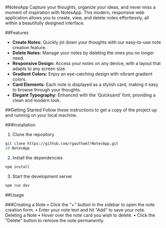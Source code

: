 #NotesApp
Capture your thoughts, organize your ideas, and never miss a moment of inspiration with NotesApp. This modern, responsive web application allows you to create, view, and delete notes effortlessly, all within a beautifully designed interface.

##Features
- **Create Notes:** Quickly jot down your thoughts with our easy-to-use note creation feature.
- **Delete Notes:** Manage your notes by deleting the ones you no longer need.
- **Responsive Design:** Access your notes on any device, with a layout that adapts to any screen size.
- **Gradient Colors:** Enjoy an eye-catching design with vibrant gradient colors.
- **Card Elements:** Each note is displayed as a stylish card, making it easy to browse through your thoughts.
- **Elegant Typography:** Enhanced with the ‘Quicksand’ font, providing a clean and modern look.

##Getting Started
Follow these instructions to get a copy of the project up and running on your local machine.

###Installation
1.	Clone the repository
```bash
git clone https://github.com/rgautham7/NotesApp.git
cd NotesApp
```
2.	Install the dependencies
```bash
npm install
````
3.	Start the development server
```bash
npm run dev
```

##Usage

###Creating a Note
•	Click the "+" button in the sidebar to open the note creation form.
•	Enter your note text and hit "Add" to save your note.
Deleting a Note
•	Hover over the note card you wish to delete.
•	Click the "Delete" button to remove the note permanently.
